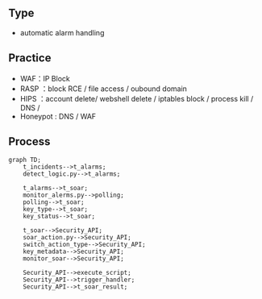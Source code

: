 ## Type
- automatic alarm handling


## Practice
- WAF：IP Block
- RASP ：block RCE / file access / oubound domain
- HIPS ：account delete/ webshell delete / iptables block / process kill / DNS / 
- Honeypot : DNS / WAF

## Process
```mermaid
graph TD;
    t_incidents-->t_alarms;
    detect_logic.py-->t_alarms; 
    
    t_alarms-->t_soar;
    monitor_alerms.py-->polling;
    polling-->t_soar;
    key_type-->t_soar;
    key_status-->t_soar;
    
    t_soar-->Security_API;  
    soar_action.py-->Security_API;
    switch_action_type-->Security_API;
    key_metadata-->Security_API;
    monitor_soar-->Security_API;
    
    Security_API-->execute_script;
    Security_API-->trigger_handler;
    Security_API-->t_soar_result;
```
